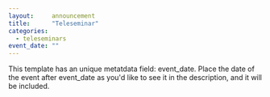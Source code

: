 ```yaml
---
layout:     announcement
title:      "Teleseminar"
categories:
  - teleseminars
event_date: ""
---
```

This template has an unique metatdata field: event_date. Place the date of the event after event_date as you'd like to see it in the description, and it will be included.
